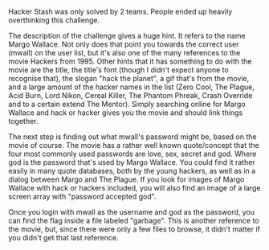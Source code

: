 Hacker Stash was only solved by 2 teams. People ended up heavily overthinking this challenge.

The description of the challenge gives a huge hint. It refers to the name Margo Wallace. Not only does that point you towards the correct user (mwall) on the user list, but it's also one of the many references to the movie Hackers from 1995. Other hints that it has something to do with the movie are the title, the title's font (though I didn't expect anyone to recognise that), the slogan "hack the planet", a gif that's from the movie, and a large amount of the hacker names in the list (Zero Cool, The Plague, Acid Burn, Lord Nikon, Cereal Killer, The Phantom Phreak, Crash Override and to a certain extend The Mentor). Simply searching online for Margo Wallace and hack or hacker gives you the movie and should link things together.

The next step is finding out what mwall's password might be, based on the movie of course. The movie has a rather well known quote/concept that the four most commonly used passwords are love, sex, secret and god. Where god is the password that's used by Margo Wallace. You could find it rather easily in many quote databases, both by the young hackers, as well as in a dialog between Margo and The Plague. If you look for images of Margo Wallace with hack or hackers included, you will also find an image of a large screen array with "password accepted god".

Once you login with mwall as the username and god as the password, you can find the flag inside a file labeled "garbage". This is another reference to the movie, but, since there were only a few files to browse, it didn't matter if you didn't get that last reference.
